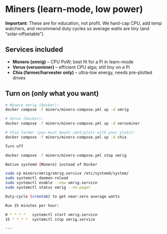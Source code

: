 # Miners (learn-mode, low power)

**Important:** These are for education, not profit. We hard-cap CPU, add temp
watchers, and recommend duty cycles so average watts are tiny (and “solar-offsetable”).

## Services included
- **Monero (xmrig)** – CPU PoW; best fit for a Pi in learn-mode
- **Verus (verusminer)** – efficient CPU algo; still tiny on a Pi
- **Chia (farmer/harvester only)** – ultra-low energy, needs pre-plotted drives

## Turn on (only what you want)
```bash
# Monero xmrig (Docker):
docker compose -f miners/miners-compose.yml up -d xmrig

# Verus (Docker):
docker compose -f miners/miners-compose.yml up -d verusminer

# Chia farmer (you must mount /mnt/plots with your plots):
docker compose -f miners/miners-compose.yml up -d chia

Turn off

docker compose -f miners/miners-compose.yml stop xmrig

Native systemd (Monero) instead of Docker

sudo cp miners/xmrig/xmrig.service /etc/systemd/system/
sudo systemctl daemon-reload
sudo systemctl enable --now xmrig.service
sudo systemctl status xmrig --no-pager

Duty-cycle (crontab) to get near-zero average watts

Run 15 minutes per hour:

0 * * * *   systemctl start xmrig.service
15 * * * *  systemctl stop xmrig.service

---
